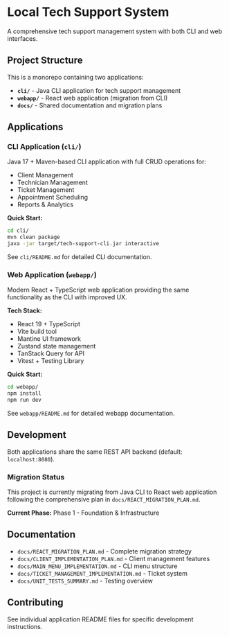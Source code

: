 # Local Tech Support System

A comprehensive tech support management system with both CLI and web interfaces.

## Project Structure

This is a monorepo containing two applications:

- **`cli/`** - Java CLI application for tech support management
- **`webapp/`** - React web application (migration from CLI)
- **`docs/`** - Shared documentation and migration plans

## Applications

### CLI Application (`cli/`)

Java 17 + Maven-based CLI application with full CRUD operations for:
- Client Management
- Technician Management  
- Ticket Management
- Appointment Scheduling
- Reports & Analytics

**Quick Start:**
```bash
cd cli/
mvn clean package
java -jar target/tech-support-cli.jar interactive
```

See `cli/README.md` for detailed CLI documentation.

### Web Application (`webapp/`)

Modern React + TypeScript web application providing the same functionality as the CLI with improved UX.

**Tech Stack:**
- React 19 + TypeScript
- Vite build tool
- Mantine UI framework
- Zustand state management
- TanStack Query for API
- Vitest + Testing Library

**Quick Start:**
```bash
cd webapp/
npm install
npm run dev
```

See `webapp/README.md` for detailed webapp documentation.

## Development

Both applications share the same REST API backend (default: `localhost:8080`).

### Migration Status

This project is currently migrating from Java CLI to React web application following the comprehensive plan in `docs/REACT_MIGRATION_PLAN.md`.

**Current Phase:** Phase 1 - Foundation & Infrastructure

## Documentation

- `docs/REACT_MIGRATION_PLAN.md` - Complete migration strategy
- `docs/CLIENT_IMPLEMENTATION_PLAN.md` - Client management features
- `docs/MAIN_MENU_IMPLEMENTATION.md` - CLI menu structure
- `docs/TICKET_MANAGEMENT_IMPLEMENTATION.md` - Ticket system
- `docs/UNIT_TESTS_SUMMARY.md` - Testing overview

## Contributing

See individual application README files for specific development instructions.